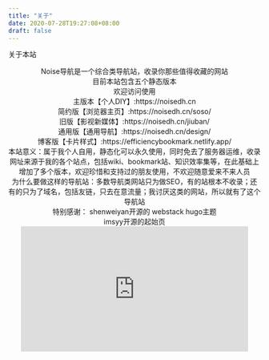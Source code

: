 ```yaml
---
title: "关于"
date: 2020-07-28T19:27:08+08:00
draft: false
---
```


关于本站

<center>Noise导航是一个综合类导航站，收录你那些值得收藏的网站</center>

<center>目前本站包含五个静态版本<center>
欢迎访问使用<center>
主版本【个人DIY】:https://noisedh.cn<center>
简约版【浏览器主页】:https://noisedh.cn/soso/<center>
旧版【影视新媒体】:https://noisedh.cn/jiuban/<center>
通用版【通用导航】:https://noisedh.cn/design/<center>
博客版【卡片样式】:https://efficiencybookmark.netlify.app/<center>
</center>
<center>本站意义：属于我个人自用，静态化可以永久使用，同时免去了服务器运维，收录网址来源于我的各个站点，包括wiki、bookmark站、知识效率集等，在此基础上增加了多个版本，欢迎珍惜和支持过的朋友使用，不欢迎随意爱来不来人员</center>
<center>为什么要做这样的导航站：多数导航类网站只为做SEO，有的站根本不收录；还有的只为了域名，包括友链，只去在意流量；我讨厌这类的网站，所以就有了这个导航站</center>



<center>特别感谢：
    shenweiyan开源的 webstack hugo主题
<center>imsyy开源的起始页
</center>



 <iframe  
 height=250 
 width=90% 
 src="https://rcy1314.github.io/zhichi"  
 frameborder=0  
 allowfullscreen>
 </iframe>